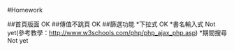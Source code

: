 #Homework

##首頁版面 OK
##傳值不跳頁 OK
##篩選功能
*下拉式 OK
*書名輸入式 Not yet(參考教學：http://www.w3schools.com/php/php_ajax_php.asp)
*期間搜尋 Not yet
    
